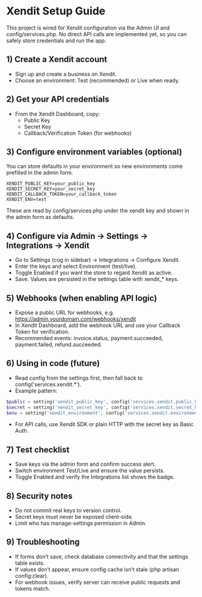 # Xendit Setup Guide

This project is wired for Xendit configuration via the Admin UI and config/services.php. No direct API calls are implemented yet, so you can safely store credentials and run the app.

## 1) Create a Xendit account
- Sign up and create a business on Xendit.
- Choose an environment: Test (recommended) or Live when ready.

## 2) Get your API credentials
- From the Xendit Dashboard, copy:
  - Public Key
  - Secret Key
  - Callback/Verification Token (for webhooks)

## 3) Configure environment variables (optional)
You can store defaults in your environment so new environments come prefilled in the admin form.

```
XENDIT_PUBLIC_KEY=your_public_key
XENDIT_SECRET_KEY=your_secret_key
XENDIT_CALLBACK_TOKEN=your_callback_token
XENDIT_ENV=test
```

These are read by config/services.php under the xendit key and shown in the admin form as defaults.

## 4) Configure via Admin → Settings → Integrations → Xendit
- Go to Settings (cog in sidebar) → Integrations → Configure Xendit.
- Enter the keys and select Environment (test/live).
- Toggle Enabled if you want the store to regard Xendit as active.
- Save. Values are persisted in the settings table with xendit_* keys.

## 5) Webhooks (when enabling API logic)
- Expose a public URL for webhooks, e.g. https://admin.yourdomain.com/webhooks/xendit
- In Xendit Dashboard, add the webhook URL and use your Callback Token for verification.
- Recommended events: invoice.status, payment.succeeded, payment.failed, refund.succeeded.

## 6) Using in code (future)
- Read config from the settings first, then fall back to config('services.xendit.*').
- Example pattern:

```php
$public = setting('xendit_public_key', config('services.xendit.public_key'));
$secret = setting('xendit_secret_key', config('services.xendit.secret_key'));
$env = setting('xendit_environment', config('services.xendit.environment', 'test'));
```

- For API calls, use Xendit SDK or plain HTTP with the secret key as Basic Auth.

## 7) Test checklist
- Save keys via the admin form and confirm success alert.
- Switch environment Test/Live and ensure the value persists.
- Toggle Enabled and verify the Integrations list shows the badge.

## 8) Security notes
- Do not commit real keys to version control.
- Secret keys must never be exposed client-side.
- Limit who has manage-settings permission in Admin.

## 9) Troubleshooting
- If forms don’t save, check database connectivity and that the settings table exists.
- If values don’t appear, ensure config cache isn’t stale (php artisan config:clear).
- For webhook issues, verify server can receive public requests and tokens match.


